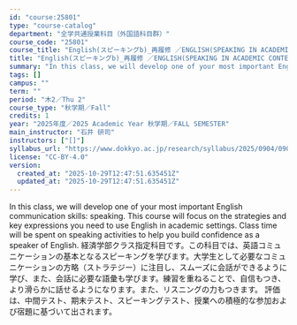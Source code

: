 ```yaml
---
id: "course:25801"
type: "course-catalog"
department: "全学共通授業科目（外国語科目群）"
course_code: "25801"
course_title: "English(スピーキングb)_再履修 ／ENGLISH(SPEAKING IN ACADEMIC CONTEXTS B)"
title: "English(スピーキングb)_再履修 ／ENGLISH(SPEAKING IN ACADEMIC CONTEXTS B)"
summary: "In this class, we will develop one of your most important English communication skills: speaking. This course will focus…"
tags: []
campus: ""
term: ""
period: "木2／Thu 2"
course_type: "秋学期／Fall"
credits: 1
year: "2025年度／2025 Academic Year 秋学期／FALL SEMESTER"
main_instructor: "石井 研司"
instructors: ["[]"]
syllabus_url: "https://www.dokkyo.ac.jp/research/syllabus/2025/0904/0904_25801_ja_JP.html"
license: "CC-BY-4.0"
version:
  created_at: "2025-10-29T12:47:51.635451Z"
  updated_at: "2025-10-29T12:47:51.635451Z"
---
```

In this class, we will develop one of your most important English communication skills: speaking. This course will focus on the strategies and key expressions you need to use English in academic settings. Class time will be spent on speaking activities to help you build confidence as a speaker of English. 経済学部クラス指定科目です。この科目では、英語コミュニケーションの基本となるスピーキングを学びます。大学生として必要なコミュニケーションの方略（ストラテジー）に注目し、スムーズに会話ができるように学び、また、会話に必要な語彙も学びます。練習を重ねることで、自信もつき、より滑らかに話せるようになります。また、リスニングの力もつきます。 評価は、中間テスト、期末テスト、スピーキングテスト、授業への積極的な参加および宿題に基づいて出されます。

